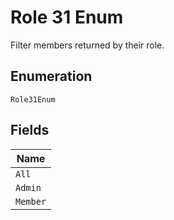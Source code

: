 
# Role 31 Enum

Filter members returned by their role.

## Enumeration

`Role31Enum`

## Fields

| Name |
|  --- |
| `All` |
| `Admin` |
| `Member` |

